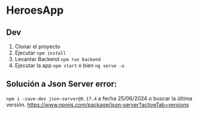 # HeroesApp

## Dev

1. Clonar el proyecto
2. Ejecutar `npm install`
3. Levantar Backend `npm run backend`
4. Ejecutar la app `npm start` o bien `ng serve -o`

## Solución a Json Server error:

`npm i -save-dev json-server@0.17.4` a fecha 25/06/2024 o buscar la última versión.
https://www.npmjs.com/package/json-server?activeTab=versions
